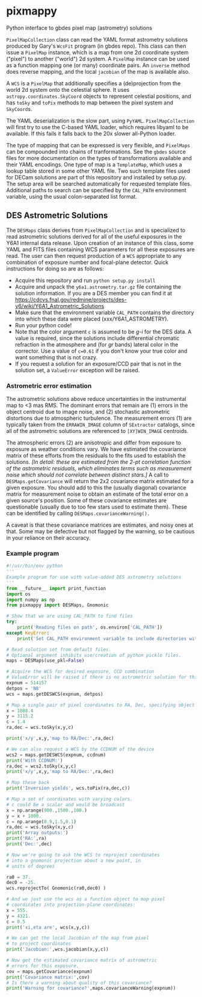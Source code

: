 # pixmappy
Python interface to gbdes pixel map (astrometry) solutions

`PixelMapCollection` class can read the YAML format astrometry solutions produced by Gary's `WcsFit` program (in gbdes repo).  This class can then issue a `PixelMap` instance, which is a map from one 2d coordinate system ("pixel") to another ("world") 2d system.  A `PixelMap` instance can be used as a function mapping one (or many) coordinate pairs.  An `inverse` method does reverse mapping, and the local `jacobian` of the map is available also.

A `WCS` is a `PixelMap` that additionally specifies a (de)projection from the world 2d system onto the celestial sphere.  It uses `astropy.coordinates.SkyCoord` objects to represent celestial positions, and has `toSky` and `toPix` methods to map between the pixel system and `SkyCoord`s.  

The YAML deserialization is the slow part, using `PyYAML`.  `PixelMapCollection` will first try to use the C-based YAML loader, which requires libyaml to be available.  If this fails it falls back to the 20x slower all-Python loader.

The type of mapping that can be expressed is very flexible, and `PixelMaps` can be compounded into chains of tranformations.  See the `gbdes` source files for more documentation on the types of transformations available and their YAML encodings.  One type of map is a `TemplateMap`, which uses a lookup table stored in some other YAML file.  Two such template files used for DECam solutions are part of this repository and installed by setup.py.  The setup area will be searched automatically for requested template files.  Additional paths to search can be specified by the `CAL_PATH` environment variable, using the usual colon-separated list format.

## DES Astrometric Solutions

The `DESMaps` class derives from `PixelMapCollection` and is specialized to read astrometric solutions derived for all of the useful exposures in the Y6A1 internal data release.  Upon creation of an instance of this class, some YAML and FITS files containing WCS parameters for all these exposures are read.  The user can then request production of a `WCS` appropriate to any combination of exposure number and focal-plane detector.  Quick instructions for doing so are as follows:

* Acquire this repository and run `python setup.py install`
* Acquire and unpack the `y6a1.astrometry.tar.gz` file containing the solution information.  If you are a DES member you can find it at https://cdcvs.fnal.gov/redmine/projects/des-y6/wiki/Y6A1_Astrometric_Solutions
* Make sure that the environment variable `CAL_PATH` contains the
  directory into which these data were placed (xxx/Y6A1_ASTROMETRY).
* Run your python code!
* Note that the color argument `c` is assumed to be _g-i_ for the DES
  data.  A value is required, since the solutions include differential
  chromatic refraction in the atmosphere and (for _gr_ bands) lateral
  color in the corrector.  Use a value of `c=0.61` if you don't know
  your true color and want something that is not crazy.
* If you request a solution for an exposure/CCD pair that is not in
  the solution set, a `ValueError` exception will be raised.

### Astrometric error estimation

The astrometric solutions above reduce uncertainties in the
instrumental map to <3 mas RMS.  The dominant errors that remain are
(1) errors in the object centroid due to image noise, and (2)
stochastic astrometric distortions due to atmospheric turbulence.
The measurement errors (1) are typically taken from the
`ERRAWIN_IMAGE` column of `SExtractor` catalogs, since all of the
astrometric solutions are referenced to `[XY]WIN_IMAGE` centroids.

The atmospheric errors (2) are anisotropic and differ from exposure to
exposure as weather conditions vary.  We have estimated the covariance
matrix of these efforts from the residuals to the fits used to
establish the solutions.
_[In detail: these are estimated from the 2-pt correlation function of the astrometric residuals, which eliminates terms such as measurement noise which should not correlate between distinct stars.]_
A call to `DESMaps.getCovariance` will return the 2x2 covariance
matrix estimated for a given exposure.  You should add to this the
(usually diagonal) covariance matrix for measurement noise to obtain
an estimate of the total error on a given source's position.  Some of
these covariance estimates are questionable (usually due to too few
stars used to estimate them).  These can be identified by calling
`DESMaps.covarianceWarning().`

A caveat is that these covariance matrices are estimates, and noisy
ones at that.  Some may be defective but not flagged by the warning,
so be cautious in your reliance on their accuracy.

### Example program

```python
#!/usr/bin/env python
'''
Example program for use with value-added DES astrometry solutions
'''
from __future__ import print_function
import os
import numpy as np
from pixmappy import DESMaps, Gnomonic

# Show that we are using CAL_PATH to find files
try:
    print('Reading files on path', os.environ['CAL_PATH'])
except KeyError:
    print('Set CAL_PATH environment variable to include directories with astrometric solutions')

# Read solution set from default files.
# Optional argument inhibits use/creation of python pickle files.
maps = DESMaps(use_pkl=False)

# Acquire the WCS for desired exposure, CCD combination
# ValueError will be raised if there is no astrometric solution for this combination.
expnum = 514157
detpos = 'N8'
wcs = maps.getDESWCS(expnum, detpos)

# Map a single pair of pixel coordinates to RA, Dec, specifying object color
x = 1088.4
y = 3115.2
c = 1.4
ra,dec = wcs.toSky(x,y,c)

print('x/y',x,y,'map to RA/Dec:',ra,dec)

# We can also request a WCS by the CCDNUM of the device
wcs2 = maps.getDESWCS(expnum, ccdnum)
print('With CCDNUM:')
ra,dec = wcs2.toSky(x,y,c)
print('x/y',x,y,'map to RA/Dec:',ra,dec)

# Map these back
print('Inversion yields', wcs.toPix(ra,dec,c))

# Map a set of coordinates with varying colors.
# c could be a scalar and would be broadcast
x = np.arange(900.,1500.,100.)
y = x + 1000.
c = np.arange(0.9,1.5,0.1)
ra,dec = wcs.toSky(x,y,c)
print('Array outputs:')
print('RA:',ra)
print('Dec:',dec)

# Now we're going to ask the WCS to reproject coordinates
# into a gnomonic projection about a new point, in
# units of degrees

ra0 = 37.
dec0 = -25.
wcs.reprojectTo( Gnomonic(ra0,dec0) )

# And we just use the wcs as a function object to map pixel
# coordinates into projection-plane coordinates:
x = 555.
y = 4321.
c = 0.5
print('xi,eta are', wcs(x,y,c))

# We can get the local Jacobian of the map from pixel
# to project coordinates
print('Jacobian:',wcs.jacobian(x,y,c))

# Now get the estimated covariance matrix of astrometric
# errors for this exposure.
cov = maps.getCovariance(expnum)
print('Covariance matrix:',cov)
# Is there a warning about quality of this covariance?
print('Warning for covariance?',maps.covarianceWarning(expnum))

```
    
